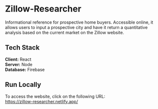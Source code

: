 # Zillow-Researcher
Informational reference for prospective home buyers. Accessible online, it allows users to input a prospective city and have it return a quantitative analysis based on the current market on the Zillow website.

## Tech Stack
**Client:** React \
**Server:** Node \
**Database:** Firebase

## Run Locally
To access the website, click on the following URL:\
https://zillow-researcher.netlify.app/